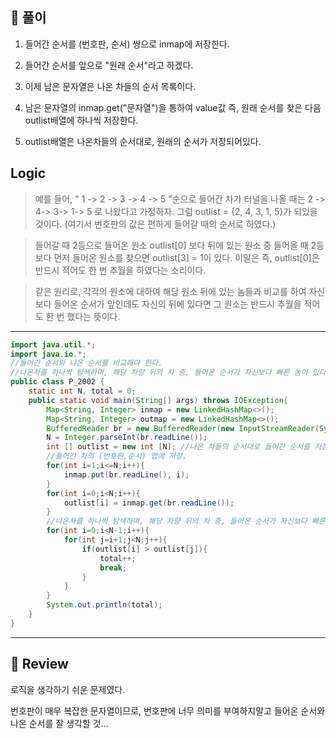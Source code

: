 ## 🧩 풀이
1. 들어간 순서를 (번호판, 순서) 쌍으로 inmap에 저장한다.

2. 들어간 순서를 앞으로 "원래 순서"라고 하겠다.

3. 이제 남은 문자열은 나온 차들의 순서 목록이다.

4. 남은 문자열의  inmap.get("문자열")을 통하여 value값 즉, 원래 순서를 찾은 다음 outlist배열에 하나씩 저장한다.

5. outlist배열은 나온차들의 순서대로, 원래의 순서가 저장되어있다.

## Logic
>예를 들어, " 1 -> 2 -> 3 -> 4 -> 5 "순으로 들어간 차가 터널을 나올 때는 2 -> 4-> 3-> 1-> 5 로 나왔다고 가정하자.
그럼 outlist = {2, 4, 3, 1, 5}가 되있을 것이다. (여기서 번호판의 값은 편하게 들어갈 때의 순서로 하였다.)

>들어갈 때 2등으로 들어온 원소 outlist[0] 보다 뒤에 있는 원소 중 들어올 때 2등보다 먼저 들어온 원소를 찾으면 outlist[3] = 1이 있다. 이말은 즉, outlist[0]은 반드시 적어도 한 번 추월을 하였다는 소리이다. 

>같은 원리로, 각각의 원소에 대하여 해당 원소 뒤에 있는 놈들과 비교를 하여 자신보다 들어온 순서가 앞인데도 자신의 뒤에 있다면 그 원소는 반드시 추월을 적어도 한 번 했다는 뜻이다.


---

```java
import java.util.*;
import java.io.*;
//들어간 순서와 나온 순서를 비교해야 한다.
//나온차를 하나씩 탐색하며, 해당 차량 뒤의 차 중, 들어온 순서가 자신보다 빠른 놈이 있다면 해당차량은 무조건 추월한것!
public class P_2002 {
    static int N, total = 0;
    public static void main(String[] args) throws IOException{
        Map<String, Integer> inmap = new LinkedHashMap<>();
        Map<String, Integer> outmap = new LinkedHashMap<>();
        BufferedReader br = new BufferedReader(new InputStreamReader(System.in));
        N = Integer.parseInt(br.readLine());
        int [] outlist = new int [N]; //나온 차들의 순서대로 들어간 순서를 저장할 리스트
        //들어간 차의 (번호판,순서) 맵에 저장.
        for(int i=1;i<=N;i++){
            inmap.put(br.readLine(), i);
        }
        for(int i=0;i<N;i++){
            outlist[i] = inmap.get(br.readLine());
        }
        //나온차를 하나씩 탐색하며, 해당 차량 뒤의 차 중, 들어온 순서가 자신보다 빠른 놈이 있다면 해당차량은 무조건 추월한것!
        for(int i=0;i<N-1;i++){
            for(int j=i+1;j<N;j++){
                if(outlist[i] > outlist[j]){
                    total++;
                    break;
                }
            }
        }
        System.out.println(total);
    }
}
```

---

## 🧩 Review 
로직을 생각하기 쉬운 문제였다. 

번호판이 매우 복잡한 문자열이므로, 번호판에 너무 의미를 부여하지말고 들어온 순서와 나온 순서를 잘 생각할 것...

